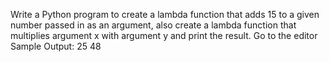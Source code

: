 Write a Python program to create a lambda function that adds 15 to a given number passed in as an argument, also create a lambda function that multiplies argument x with argument y and print the result. Go to the editor
Sample Output:
25
48
